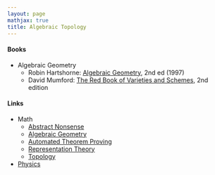 ```yaml
---
layout: page
mathjax: true
title: Algebraic Topology
---
```


#### Books
* Algebraic Geometry
  * Robin Hartshorne: [Algebraic Geometry](https://www.amazon.com/Algebraic-Geometry-Graduate-Texts-Mathematics/dp/0387902449), 2nd ed (1997)
  * David Mumford: [The Red Book of Varieties and Schemes](https://www.amazon.com/Red-Book-Varieties-Schemes-Mathematics/dp/354063293X), 2nd edition

#### Links
* Math
  * [Abstract Nonsense](math/abstract_nonsense.md)
  * [Algebraic Geometry](math/algebraic_geometry.md)
  * [Automated Theorem Proving](math/automated_theorem_proving.md)
  * [Representation Theory](math/representation_theory.md)
  * [Topology](math/topology.md)
* [Physics](physics.md)


